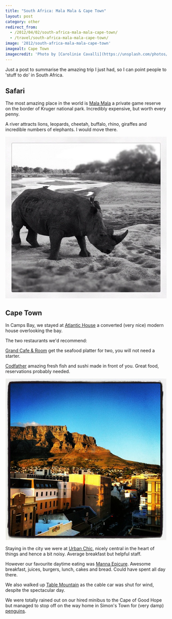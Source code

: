 ```yaml
---
title: "South Africa: Mala Mala & Cape Town"
layout: post
category: other
redirect_from:
  - /2012/04/02/south-africa-mala-mala-cape-town/
  - /travel/south-africa-mala-mala-cape-town/
image: '2012/south-africa-mala-mala-cape-town'
imagealt: Cape Town
imagecredit: 'Photo by [Carolinie Cavalli](https://unsplash.com/photos/fymPCbDLGj8) on Unsplash'
---
```


Just a post to summarise the amazing trip I just had, so I can point people to 'stuff to do' in South Africa.

## Safari

The most amazing place in the world is [Mala Mala](http://www.malamala.com/) a private game reserve on the border of Kruger national park. Incredibly expensive, but worth every penny.

A river attracts lions, leopards, cheetah, buffalo, rhino, giraffes and incredible numbers of elephants. I would move there.

![A real rhino](/images/2012/instagram-rhino.jpg "Rhino, Mala Mala Game Reserve")

## Cape Town

In Camps Bay, we stayed at [Atlantic House](http://www.atlantichouse.co.za/) a converted (very nice) modern house overlooking the bay.

The two restaurants we'd recommend:

[Grand Cafe & Room](http://www.grandafrica.com/GrandCafeandRoomsCapeTown.aspx) get the seafood platter for two, you will not need a starter.

[Codfather](http://www.codfather.co.za/) amazing fresh fish and sushi made in front of you. Great food, reservations probably needed.

![Table Mountain](/images/2012/instagram-cape-town.jpg "View from Urban Chic hotel, Cape Town")

Staying in the city we were at [Urban Chic](http://urbanchic.co.za/), nicely central in the heart of things and hence a bit noisy. Average breakfast but helpful staff.

However our favourite daytime eating was [Manna Epicure](http://www.mannaepicure.com/). Awesome breakfast, juices, burgers, lunch, cakes and bread. Could have spent all day there.

We also walked up [Table Mountain](http://tablemountain.net/) as the cable car was shut for wind, despite the spectacular day.

We were totally rained out on our hired minibus to the Cape of Good Hope but managed to stop off on the way home in Simon's Town for (very damp) [penguins](http://www.simonstown.com/tourism/penguins/penguins.htm).
